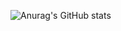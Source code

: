 ![Anurag's GitHub stats](https://github-readme-stats.vercel.app/api?username=yoon3515&show_icons=true&bg_color=DEG,COLOR1,COLOR2,COLOR3...COLOR10)